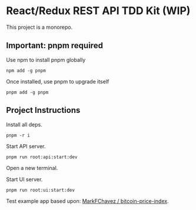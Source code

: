 # React/Redux REST API TDD Kit (WIP)

This project is a monorepo.

## Important: pnpm required

Use npm to install pnpm globally

```
npm add -g pnpm
```

Once installed, use pnpm to upgrade itself

```
pnpm add -g pnpm
```

## Project Instructions

Install all deps.

```
pnpm -r i
```

Start API server.

```
pnpm run root:api:start:dev
```

Open a new terminal.

Start UI server.

```
pnpm run root:ui:start:dev
```

Test example app based upon: [MarkFChavez
/
bitcoin-price-index](https://github.com/MarkFChavez/bitcoin-price-index).
